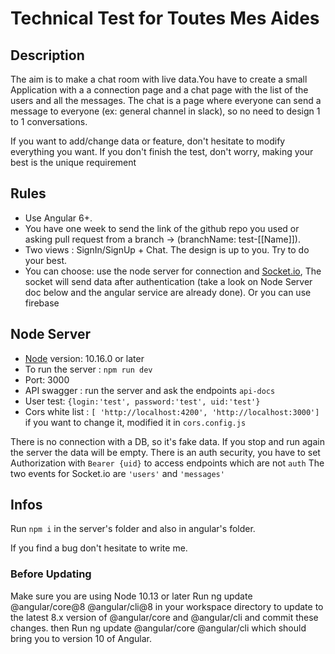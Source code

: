 # Technical Test for Toutes Mes Aides

## Description

The aim is to make a chat room with live data.You have to create a small Application with a a connection page and a chat page with the list of the users and all the 
messages. The chat is a page where everyone can send a message to everyone (ex: general channel in slack), so no need to 
design 1 to 1 conversations.

If you want to add/change data or feature, don't hesitate to modify everything you want. If you don't finish the test, 
don't worry, making your best is the unique requirement


## Rules
* Use Angular 6+.
* You have one week to send the link of the github repo you used or asking pull request from a branch -> (branchName: test-[[Name]]).
* Two views : SignIn/SignUp + Chat.
 The design is up to you. Try to do your best. 
* You can choose: use the node server for connection and [Socket.io](https://socket.io), The socket will send data after authentication (take a look on Node Server doc below and the angular service are already done). Or you can use firebase 


## Node Server
* [Node](https://nodejs.org/fr/download/) version: 10.16.0 or later
* To run the server : `npm run dev`
* Port: 3000
* API swagger : run the server and ask the endpoints `api-docs`
* User test: `{login:'test', password:'test', uid:'test'}`
* Cors white list : `[ 'http://localhost:4200', 'http://localhost:3000']` if you want to change it, modified it in `cors.config.js`

There is no connection with a DB, so it's fake data. If you stop and run again the server the data will be empty.
There is an auth security, you have to set Authorization with `Bearer {uid}` to access endpoints which are not `auth`
The two events for Socket.io are `'users'` and `'messages'`



## Infos

Run `npm i` in the server's folder and also in angular's folder.

If you find a bug don't hesitate to write me.

### Before Updating
Make sure you are using Node 10.13 or later
Run ng update @angular/core@8 @angular/cli@8 in your workspace directory to update to the latest 8.x version of @angular/core and @angular/cli and commit these changes.
then  Run ng update @angular/core @angular/cli which should bring you to version 10 of Angular.


